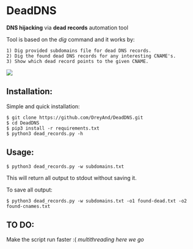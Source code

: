 # DeadDNS
**DNS hijacking** via **dead records** automation tool

Tool is based on the *dig* command and it works by:
```
1) Dig provided subdomains file for dead DNS records.
2) Dig the found dead DNS records for any interesting CNAME's. 
3) Show which dead record points to the given CNAME.
```

![](https://gifs.com/gif/deaddns-jZoEJB)


## Installation:

Simple and quick installation:
```
$ git clone https://github.com/DreyAnd/DeadDNS.git
$ cd DeadDNS
$ pip3 install -r requirements.txt
$ python3 dead_records.py -h
```

## Usage:

```
$ python3 dead_records.py -w subdomains.txt
```
This will return all output to stdout without saving it.

To save all output:

```
$ python3 dead_records.py -w subdomains.txt -o1 found-dead.txt -o2 found-cnames.txt
```

## TO DO:

Make the script run faster :( 
*multithreading here we go*
